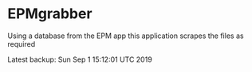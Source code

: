 # EPMgrabber
Using a database from the EPM app this application scrapes the files as required


Latest backup: Sun Sep 1 15:12:01 UTC 2019
